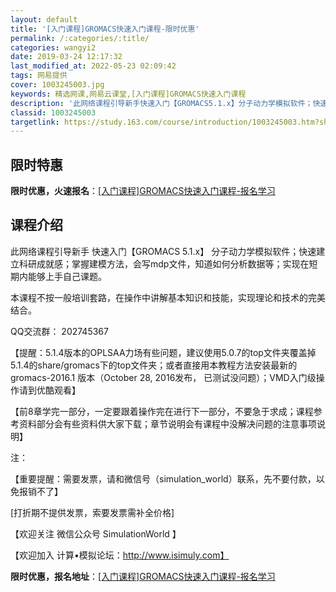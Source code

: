 ```yaml
---
layout: default
title: '[入门课程]GROMACS快速入门课程-限时优惠'
permalink: /:categories/:title/
categories: wangyi2
date: 2019-03-24 12:17:32
last_modified_at: 2022-05-23 02:09:42
tags: 网易提供
cover: 1003245003.jpg
keywords: 精选网课,网易云课堂,[入门课程]GROMACS快速入门课程
description: '此网络课程引导新手快速入门【GROMACS5.1.x】分子动力学模拟软件；快速建立科研成就感；掌握建模方法，会写mdp文'
classid: 1003245003
targetlink: https://study.163.com/course/introduction/1003245003.htm?share=1&shareId=1025206652&utm_campaign=share&utm_medium=iphoneShare&utm_source=&utm_u=1025206652
---
```


## 限时特惠

**限时优惠，火速报名**：[[入门课程]GROMACS快速入门课程-报名学习](https://study.163.com/course/introduction/1003245003.htm?share=1&shareId=1025206652&utm_campaign=share&utm_medium=iphoneShare&utm_source=&utm_u=1025206652)

## 课程介绍

此网络课程引导新手 快速入门【GROMACS 5.1.x】 分子动力学模拟软件；快速建立科研成就感；掌握建模方法，会写mdp文件，知道如何分析数据等；实现在短期内能够上手自己课题。



本课程不按一般培训套路，在操作中讲解基本知识和技能，实现理论和技术的完美结合。



QQ交流群： 202745367



【提醒：5.1.4版本的OPLSAA力场有些问题，建议使用5.0.7的top文件夹覆盖掉5.1.4的share/gromacs下的top文件夹；或者直接用本教程方法安装最新的 gromacs-2016.1 版本（October 28, 2016发布， 已测试没问题）；VMD入门级操作请到优酷观看】



【前8章学完一部分，一定要跟着操作完在进行下一部分，不要急于求成；课程参考资料部分会有些资料供大家下载；章节说明会有课程中没解决问题的注意事项说明】



注：



【重要提醒：需要发票，请和微信号（simulation_world）联系，先不要付款，以免报销不了】

[打折期不提供发票，索要发票需补全价格]



【欢迎关注 微信公众号  SimulationWorld 】

【欢迎加入 计算•模拟论坛：http://www.isimuly.com】

**限时优惠，报名地址**：[[入门课程]GROMACS快速入门课程-报名学习](https://study.163.com/course/introduction/1003245003.htm?share=1&shareId=1025206652&utm_campaign=share&utm_medium=iphoneShare&utm_source=&utm_u=1025206652)

